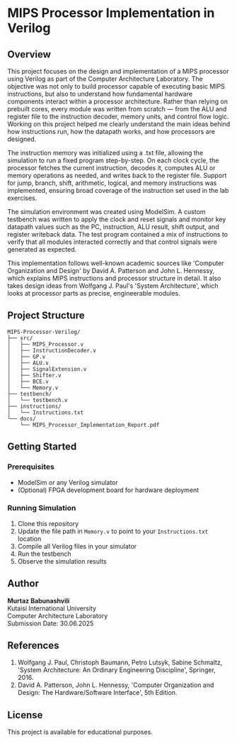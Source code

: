 # MIPS Processor Implementation in Verilog

## Overview

This project focuses on the design and implementation of a MIPS processor using Verilog as part of the Computer Architecture Laboratory. The objective was not only to build processor capable of executing basic MIPS instructions, but also to understand how fundamental hardware components interact within a processor architecture. Rather than relying on prebuilt cores, every module was written from scratch — from the ALU and register file to the instruction decoder, memory units, and control flow logic. Working on this project helped me clearly understand the main ideas behind how instructions run, how the datapath works, and how processors are designed.

The instruction memory was initialized using a .txt file, allowing the simulation to run a fixed program step-by-step. On each clock cycle, the processor fetches the current instruction, decodes it, computes ALU or memory operations as needed, and writes back to the register file. Support for jump, branch, shift, arithmetic, logical, and memory instructions was implemented, ensuring broad coverage of the instruction set used in the lab exercises.

The simulation environment was created using ModelSim. A custom testbench was written to apply the clock and reset signals and monitor key datapath values such as the PC, instruction, ALU result, shift output, and register writeback data. The test program contained a mix of instructions to verify that all modules interacted correctly and that control signals were generated as expected.

This implementation follows well-known academic sources like 'Computer Organization and Design' by David A. Patterson and John L. Hennessy, which explains MIPS instructions and processor structure in detail. It also takes design ideas from Wolfgang J. Paul's 'System Architecture', which looks at processor parts as precise, engineerable modules.

## Project Structure

```
MIPS-Processor-Verilog/
├── src/
│   ├── MIPS_Processor.v
│   ├── InstructionDecoder.v
│   ├── GP.v
│   ├── ALU.v
│   ├── SignalExtension.v
│   ├── Shifter.v
│   ├── BCE.v
│   └── Memory.v
├── testbench/
│   └── testbench.v
├── instructions/
│   └── Instructions.txt
└── docs/
    └── MIPS_Processor_Implementation_Report.pdf
```

## Getting Started

### Prerequisites
- ModelSim or any Verilog simulator
- (Optional) FPGA development board for hardware deployment

### Running Simulation

1. Clone this repository
2. Update the file path in `Memory.v` to point to your `Instructions.txt` location
3. Compile all Verilog files in your simulator
4. Run the testbench
5. Observe the simulation results

## Author

**Murtaz Babunashvili**  
Kutaisi International University  
Computer Architecture Laboratory  
Submission Date: 30.06.2025

## References

1. Wolfgang J. Paul, Christoph Baumann, Petro Lutsyk, Sabine Schmaltz, 'System Architecture: An Ordinary Engineering Discipline', Springer, 2016.
2. David A. Patterson, John L. Hennessy, 'Computer Organization and Design: The Hardware/Software Interface', 5th Edition.

## License

This project is available for educational purposes.
